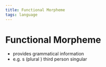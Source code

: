 ```yaml
---
title: Functional Morpheme
tags: language
---
```


# Functional Morpheme
- provides grammatical information
- e.g. s (plural ) third person singular










